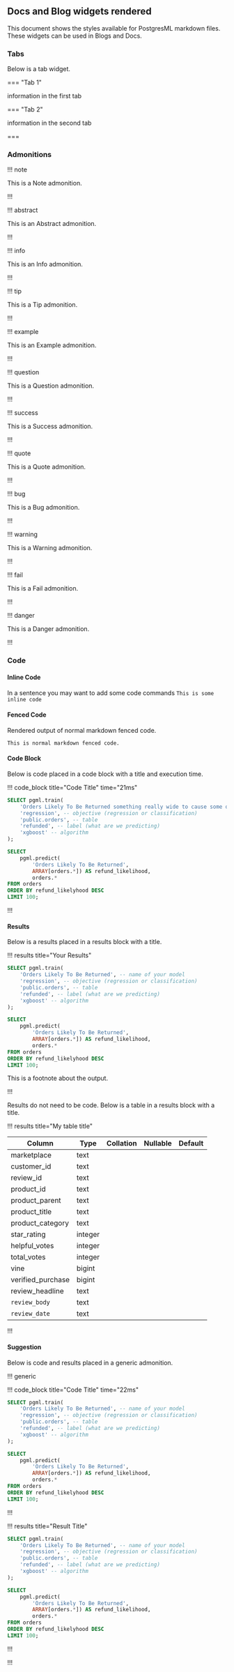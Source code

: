 ## Docs and Blog widgets rendered

This document shows the styles available for PostgresML markdown files. These widgets can be used in Blogs and Docs. 

### Tabs 

Below is a tab widget. 

=== "Tab 1"

information in the first tab

=== "Tab 2"

information in the second tab

===

### Admonitions

!!! note

This is a Note admonition.

!!!

!!! abstract

This is an Abstract admonition.

!!!

!!! info

This is an Info admonition.

!!!

!!! tip

This is a Tip admonition.

!!!

!!! example

This is an Example admonition.

!!!

!!! question

This is a Question admonition.

!!!

!!! success

This is a Success admonition.

!!!

!!! quote

This is a Quote admonition.

!!!

!!! bug	

This is a Bug admonition.

!!!

!!! warning

This is a Warning admonition.

!!!

!!! fail

This is a Fail admonition.

!!!

!!! danger

This is a Danger admonition.

!!!

### Code 

#### Inline Code 

In a sentence you may want to add some code commands `This is some inline code`

#### Fenced Code 

Rendered output of normal markdown fenced code.

```
This is normal markdown fenced code. 
```

#### Code Block 

Below is code placed in a code block with a title and execution time. 

!!! code_block title="Code Title" time="21ms"

``` sql
SELECT pgml.train(
	'Orders Likely To Be Returned something really wide to cause some overflow for testing stuff ',-- name of your model
	'regression', -- objective (regression or classification)
	'public.orders', -- table
	'refunded', -- label (what are we predicting)
	'xgboost' -- algorithm
);

SELECT
	pgml.predict(
		'Orders Likely To Be Returned',
		ARRAY[orders.*]) AS refund_likelihood,
		orders.*
FROM orders
ORDER BY refund_likelyhood DESC
LIMIT 100;
```

!!!


#### Results 

Below is a results placed in a results block with a title. 

!!! results title="Your Results"

``` sql
SELECT pgml.train(
	'Orders Likely To Be Returned', -- name of your model
	'regression', -- objective (regression or classification)
	'public.orders', -- table
	'refunded', -- label (what are we predicting)
	'xgboost' -- algorithm
);

SELECT
	pgml.predict(
		'Orders Likely To Be Returned',
		ARRAY[orders.*]) AS refund_likelihood,
		orders.*
FROM orders
ORDER BY refund_likelyhood DESC
LIMIT 100;
```

This is a footnote about the output.

!!!

Results do not need to be code.  Below is a table in a results block with a title.  

!!! results title="My table title"

| Column            | Type    | Collation | Nullable | Default |
|-------------------|---------|-----------|----------|---------|
| marketplace       | text    |           |          |         |
| customer_id       | text    |           |          |         |
| review_id         | text    |           |          |         |
| product_id        | text    |           |          |         |
| product_parent    | text    |           |          |         |
| product_title     | text    |           |          |         |
| product_category  | text    |           |          |         |
| star_rating       | integer |           |          |         |
| helpful_votes     | integer |           |          |         |
| total_votes       | integer |           |          |         |
| vine              | bigint  |           |          |         |
| verified_purchase | bigint  |           |          |         |
| review_headline   | text    |           |          |         |
| `review_body`     | text    |           |          |         |
| `review_date`     | text    |           |          |         |

!!!


#### Suggestion 

Below is code and results placed in a generic admonition. 

!!! generic

!!! code_block title="Code Title" time="22ms"

``` sql
SELECT pgml.train(
	'Orders Likely To Be Returned', -- name of your model
	'regression', -- objective (regression or classification)
	'public.orders', -- table
	'refunded', -- label (what are we predicting)
	'xgboost' -- algorithm
);

SELECT
	pgml.predict(
		'Orders Likely To Be Returned',
		ARRAY[orders.*]) AS refund_likelihood,
		orders.*
FROM orders
ORDER BY refund_likelyhood DESC
LIMIT 100;
```

!!!

!!! results title="Result Title"

```  sql
SELECT pgml.train(
	'Orders Likely To Be Returned', -- name of your model
	'regression', -- objective (regression or classification)
	'public.orders', -- table
	'refunded', -- label (what are we predicting)
	'xgboost' -- algorithm
);

SELECT
	pgml.predict(
		'Orders Likely To Be Returned',
		ARRAY[orders.*]) AS refund_likelihood,
		orders.*
FROM orders
ORDER BY refund_likelyhood DESC
LIMIT 100;
```

!!!

!!!
